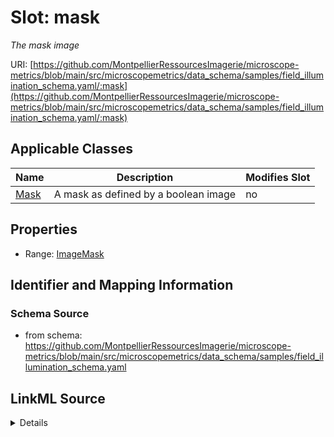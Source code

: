 # Slot: mask


_The mask image_



URI: [https://github.com/MontpellierRessourcesImagerie/microscope-metrics/blob/main/src/microscopemetrics/data_schema/samples/field_illumination_schema.yaml/:mask](https://github.com/MontpellierRessourcesImagerie/microscope-metrics/blob/main/src/microscopemetrics/data_schema/samples/field_illumination_schema.yaml/:mask)



<!-- no inheritance hierarchy -->




## Applicable Classes

| Name | Description | Modifies Slot |
| --- | --- | --- |
[Mask](Mask.md) | A mask as defined by a boolean image |  no  |







## Properties

* Range: [ImageMask](ImageMask.md)





## Identifier and Mapping Information







### Schema Source


* from schema: https://github.com/MontpellierRessourcesImagerie/microscope-metrics/blob/main/src/microscopemetrics/data_schema/samples/field_illumination_schema.yaml




## LinkML Source

<details>
```yaml
name: mask
description: The mask image
from_schema: https://github.com/MontpellierRessourcesImagerie/microscope-metrics/blob/main/src/microscopemetrics/data_schema/samples/field_illumination_schema.yaml
rank: 1000
multivalued: false
alias: mask
owner: Mask
domain_of:
- Mask
range: ImageMask
inlined: true

```
</details>